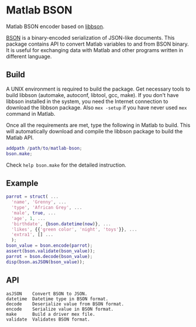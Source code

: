 Matlab BSON
===========

Matlab BSON encoder based on [libbson](https://github.com/mongodb/libbson).

[BSON](http://bsonspec.org/) is a bin­ary-en­coded seri­al­iz­a­tion of
JSON-like doc­u­ments. This package contains API to convert Matlab variables
to and from BSON binary. It is useful for exchanging data with Matlab and
other programs written in different language.

Build
-----

A UNIX environment is required to build the package. Get necessary tools to
build libbson (automake, autoconf, libtool, gcc, make). If you don't have
libbson installed in the system, you need the Internet connection to download
the libbson package. Also `mex -setup` if you have never used `mex` command in
Matlab.

Once all the requirements are met, type the following in Matlab to build. This
will automatically download and compile the libbson package to build the Matlab
API.

```Matlab
addpath /path/to/matlab-bson;
bson.make;
```

Check `help bson.make` for the detailed instruction.

Example
-------

```Matlab
parrot = struct( ...
  'name', 'Grenny', ...
  'type', 'African Grey', ...
  'male', true, ...
  'age', 1, ...
  'birthdate', {bson.datetime(now)}, ...
  'likes', {{'green color', 'night', 'toys'}}, ...
  'extra1', [] ...
  );
bson_value = bson.encode(parrot);
assert(bson.validate(bson_value));
parrot = bson.decode(bson_value);
disp(bson.asJSON(bson_value));
```

API
---

    asJSON    Convert BSON to JSON.
    datetime  Datetime type in BSON format.
    decode    Deserialize value from BSON format.
    encode    Serialize value in BSON format.
    make      Build a driver mex file.
    validate  Validates BSON format.
